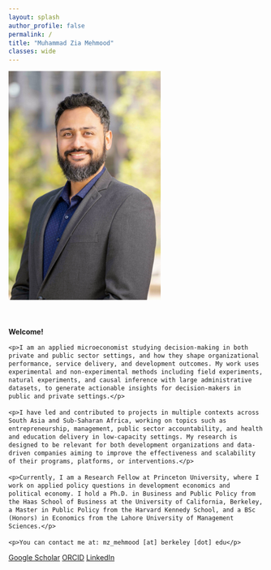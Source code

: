 ```yaml
---
layout: splash
author_profile: false
permalink: /
title: "Muhammad Zia Mehmood"
classes: wide
---
```


<style>
  .profile-container {
    display: flex;
    flex-direction: row;
    align-items: flex-start;
    gap: 40px;
    flex-wrap: wrap;
  }

  .profile-container img {
    max-width: 100%;
    height: auto;
    flex-shrink: 0;
  }

  @media (max-width: 768px) {
    .profile-container {
      flex-direction: column;
      align-items: center;
    }

    .profile-container div {
      text-align: left;
    }
  }
</style>

<div class="profile-container">
  <img src="/images/zia.jpg" width="300" />
  <div>
    <p><strong>Welcome!</strong></p>

    <p>I am an applied microeconomist studying decision-making in both private and public sector settings, and how they shape organizational performance, service delivery, and development outcomes. My work uses experimental and non-experimental methods including field experiments, natural experiments, and causal inference with large administrative datasets, to generate actionable insights for decision-makers in public and private settings.</p>

    <p>I have led and contributed to projects in multiple contexts across South Asia and Sub-Saharan Africa, working on topics such as entrepreneurship, management, public sector accountability, and health and education delivery in low-capacity settings. My research is designed to be relevant for both development organizations and data-driven companies aiming to improve the effectiveness and scalability of their programs, platforms, or interventions.</p>

    <p>Currently, I am a Research Fellow at Princeton University, where I work on applied policy questions in development economics and political economy. I hold a Ph.D. in Business and Public Policy from the Haas School of Business at the University of California, Berkeley, a Master in Public Policy from the Harvard Kennedy School, and a BSc (Honors) in Economics from the Lahore University of Management Sciences.</p>

    <p>You can contact me at: mz_mehmood [at] berkeley [dot] edu</p>

<i class="ai ai-google-scholar-square"></i> [Google Scholar](https://scholar.google.com/citations?hl=en&user=rVX87fYAAAAJ)
<i class="ai ai-orcid-square"></i> [ORCID](https://orcid.org/0000-0002-3906-3231)
<i class="fab fa-fw fa-linkedin"></i> [LinkedIn](https://www.linkedin.com/in/muhammad-zia-mehmood-273b3932/)
  </div>
</div>

